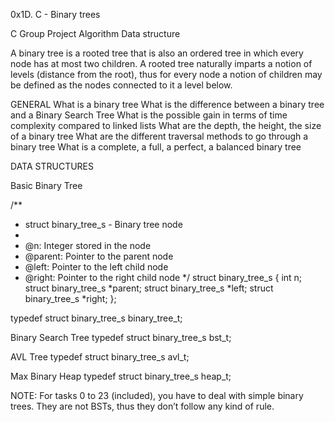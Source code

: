 0x1D. C - Binary trees

C Group Project Algorithm Data structure

A binary tree is a rooted tree that is also an ordered tree in which every node has at most two children. A rooted tree naturally imparts a notion of levels (distance from the root), thus for every node a notion of children may be defined as the nodes connected to it a level below.


GENERAL
What is a binary tree
What is the difference between a binary tree and a Binary Search Tree
What is the possible gain in terms of time complexity compared to linked lists
What are the depth, the height, the size of a binary tree
What are the different traversal methods to go through a binary tree
What is a complete, a full, a perfect, a balanced binary tree



DATA STRUCTURES

Basic Binary Tree


/**
 * struct binary_tree_s - Binary tree node
 *
 * @n: Integer stored in the node
 * @parent: Pointer to the parent node
 * @left: Pointer to the left child node
 * @right: Pointer to the right child node
 */
struct binary_tree_s
{
    int n;
    struct binary_tree_s *parent;
    struct binary_tree_s *left;
    struct binary_tree_s *right;
};

typedef struct binary_tree_s binary_tree_t;




Binary Search Tree
typedef struct binary_tree_s bst_t;


AVL Tree
typedef struct binary_tree_s avl_t;


Max Binary Heap
typedef struct binary_tree_s heap_t;


NOTE: For tasks 0 to 23 (included), you have to deal with simple binary trees. They are not BSTs, thus they don’t follow any kind of rule.



